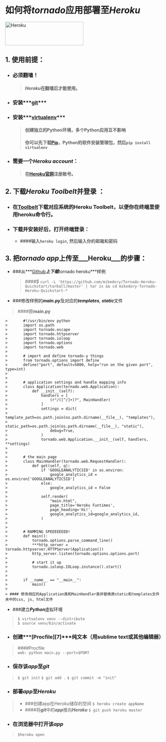# 如何将***tornado***应用部署至***Heroku***
<a href="https://www.heroku.com" target="blank"><img src="https://d1lpkba4w1baqt.cloudfront.net/heroku-logo-dark-300x100.png" alt ="Heroku" width='250' height='75'></a>
## 1. 使用前提：
+ ### 必须翻墙！
	> #### *Heroku*在翻墙后才能使用。
+ ### 安装***[git][1]***
+ ### 安装***[virtualenv][2]***
	> #### 创建独立的Python环境，多个Python应用互不影响
	> #### 你可以先下载[Pip][3]，Python的软件安装管理包，然后`pip install virtualenv` 
+ ### 需要一个***Heroku account***：  
	> #### 在[Heroku官网][4]注册账号。
## 2. 下载***Heroku Toolbelt***并登录 ：
* ### 在[Toolbelt][5]下载对应系统的Heroku Toolbelt，以便你在终端里使用heroku命令行。
* ### 下载并安装好后，打开终端登录：
	+ ####输入`heroku login`, 然后输入你的邮箱和密码
## 3. 把***tornado app***上传至___Heroku___的步骤：
+ ###从***[Github][6]***上下载***tornado heroku***样例
	> ####$ `curl -L 'https://github.com/mikedory/Tornado-Heroku-Quickstart/tarball/master' | tar zx && cd mikedory-Tornado-Heroku-Quickstart-*`

+ ###修改样例的***main.py***及对应的***templates***, ***static***文件
> ####原**main.py**

	> 		#!/usr/bin/env python
	>		import os.path
	>		import tornado.escape
	>		import tornado.httpserver
	>		import tornado.ioloop
	>		import tornado.options
	>		import tornado.web
	>
	>		# import and define tornado-y things
	>		from tornado.options import define
	>		define("port", default=5000, help="run on the given port", type=int)
	>
	>
	>		# application settings and handle mapping info
	>		class Application(tornado.web.Application):
	>		    def __init__(self):
	>		        handlers = [
	>		            (r"/([^/]+)?", MainHandler)
	>		        ]
	>		        settings = dict(
	>		            template_path=os.path.join(os.path.dirname(__file__), "templates"),
	>		            static_path=os.path.join(os.path.dirname(__file__), "static"),
	>		            debug=True,
	>		        )
	>		        tornado.web.Application.__init__(self, handlers, **settings)
	>
	>
	>		# the main page
	>		class MainHandler(tornado.web.RequestHandler):
	>		    def get(self, q):
	>		        if 'GOOGLEANALYTICSID' in os.environ:
	>		            google_analytics_id = os.environ['GOOGLEANALYTICSID']
	>		        else:
	>		            google_analytics_id = False
	>
	>		        self.render(
	>		            "main.html",
	>		            page_title='Heroku Funtimes',
	>		            page_heading='Hi!',
	>		            google_analytics_id=google_analytics_id,
	>		        )
	>
	>
	>		# RAMMING SPEEEEEEED!
	>		def main():
	>		    tornado.options.parse_command_line()
	>		    ***http_server = tornado.httpserver.HTTPServer(Application())
	>		    http_server.listen(tornado.options.options.port)
	>
	>		    # start it up
	>		    tornado.ioloop.IOLoop.instance().start()
	>
	>
	>		if __name__ == "__main__":
	>		    main()
	>
	> #### 修改相应的Application类和MainHandler类并替换原static和templates文件夹中的css, js, html文件
	
+ ###建立***Python***虚拟环境
> `$ virtualenv venv --distribute `  
> `$ source venv/bin/activate`

+ ### 创建***[Procfile][7]***纯文本（用sublime text或其他编辑器）
> ####Procfile  
>	`web: python main.py --port=$PORT`

+ ### 保存该***app***至***git***
>	`$ git init`
>	`$ git add .`
>	`$ git commit -m "init"`

+ ### 部署***app***至***Heroku***
>	* ###创建app在Heroku储存的空间
>	`$ heroku create appName`
>	* ####将***git***中的***app***推向***Heroku***
>	`$ git push heroku master`

+ ### 在浏览器中打开该***app***
>	`$heroku open`

[1]: http://git-scm.com
[2]: https://pypi.python.org/pypi/virtualenv
[3]: https://pypi.python.org/pypi/pip
[4]: https://heroku.com
[5]: https://toolbelt.heroku.com
[6]: https://github.com/mikedory/Tornado-Heroku-Quickstart
